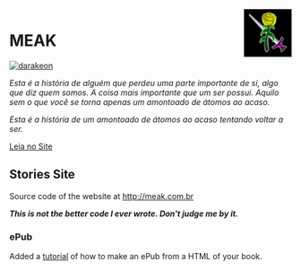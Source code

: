 <img src="site/Presentation/Assets/images/facebook.png" height="85" align="right" />

# MEAK

[![darakeon](https://circleci.com/gh/darakeon/meak.svg?style=shield)](.circleci/config.yml)

*Esta é a história de alguém que perdeu uma parte importante de si,*
*algo que diz quem somos. A coisa mais importante que um ser possui.*
*Aquilo sem o que você se torna apenas um amontoado de átomos ao acaso.*

*Esta é a história de um amontoado de átomos ao acaso tentando voltar a ser.*

[Leia no Site](http://meak.com.br/)

## Stories Site

Source code of the website at http://meak.com.br

***This is not the better code I ever wrote. Don't judge me by it.***

### ePub

Added a [tutorial](docs/ePub.md) of how to make an ePub from a HTML of your
book.
